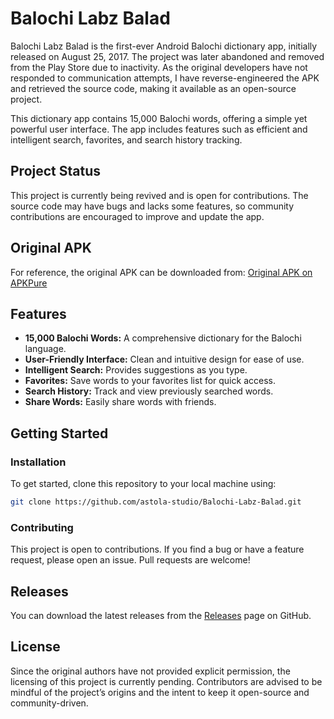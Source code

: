 # Balochi Labz Balad

Balochi Labz Balad is the first-ever Android Balochi dictionary app, initially released on August 25, 2017. The project was later abandoned and removed from the Play Store due to inactivity. As the original developers have not responded to communication attempts, I have reverse-engineered the APK and retrieved the source code, making it available as an open-source project.

This dictionary app contains 15,000 Balochi words, offering a simple yet powerful user interface. The app includes features such as efficient and intelligent search, favorites, and search history tracking.

## Project Status
This project is currently being revived and is open for contributions. The source code may have bugs and lacks some features, so community contributions are encouraged to improve and update the app.

## Original APK
For reference, the original APK can be downloaded from:
[Original APK on APKPure](https://apkpure.com/balochi-labz-balad-dictionary/com.azambaloch.dictionary)

## Features
- **15,000 Balochi Words:** A comprehensive dictionary for the Balochi language.
- **User-Friendly Interface:** Clean and intuitive design for ease of use.
- **Intelligent Search:** Provides suggestions as you type.
- **Favorites:** Save words to your favorites list for quick access.
- **Search History:** Track and view previously searched words.
- **Share Words:** Easily share words with friends.

## Getting Started
### Installation
To get started, clone this repository to your local machine using:
```sh
git clone https://github.com/astola-studio/Balochi-Labz-Balad.git
```

### Contributing
This project is open to contributions. If you find a bug or have a feature request, please open an issue. Pull requests are welcome!

## Releases
You can download the latest releases from the [Releases](https://github.com/astola-studio/Balochi-Labz-Balad/releases) page on GitHub.

## License
Since the original authors have not provided explicit permission, the licensing of this project is currently pending. Contributors are advised to be mindful of the project’s origins and the intent to keep it open-source and community-driven.
